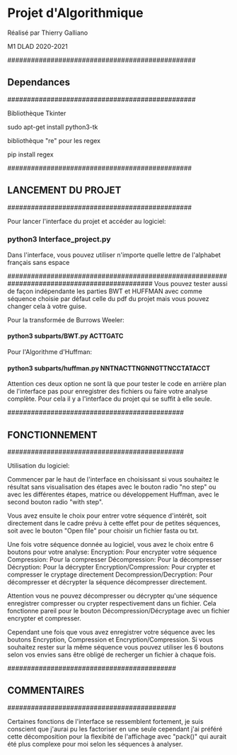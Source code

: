 # Projet d'Algorithmique

Réalisé par Thierry Galliano

M1 DLAD 2020-2021

################################################

## Dependances

################################################

Bibliothèque Tkinter

sudo apt-get install python3-tk

bibliothèque "re" pour les regex

pip install regex


###############################################

## LANCEMENT DU PROJET

###############################################

Pour lancer l'interface du projet et accéder au logiciel:

### python3 Interface_project.py

Dans l'interface, vous pouvez utiliser n'importe quelle lettre de l'alphabet français sans espace

#############################################################################################
Vous pouvez tester aussi de façon indépendante les parties BWT et HUFFMAN avec comme séquence choisie par défaut celle du pdf du projet mais vous pouvez changer cela à votre guise.

Pour la transformée de Burrows Weeler:

#### python3 subparts/BWT.py ACTTGATC


Pour l'Algorithme d'Huffman:

#### python3 subparts/huffman.py NNTNACTTNGNNGTTNCCTATACCT


Attention ces deux option ne sont là que pour tester le code en arrière plan de l'interface pas pour enregistrer des fichiers ou faire votre analyse complète. Pour cela il y a l'interface du projet qui se suffit à elle seule.


#############################################

## FONCTIONNEMENT

#############################################

Utilisation du logiciel:

Commencer par le haut de l'interface en choisissant si vous souhaitez le résultat sans visualisation des étapes avec le bouton radio "no step" ou avec les différentes étapes, matrice ou développement Huffman, avec le second bouton radio "with step".

Vous avez ensuite le choix pour entrer votre séquence d'intérêt, soit directement dans le cadre prévu à cette effet pour de petites séquences, soit avec le bouton "Open file" pour choisir un fichier fasta ou txt.

Une fois votre séquence donnée au logiciel, vous avez le choix entre 6 boutons pour votre analyse:
Encryption: Pour encrypter votre séquence
Compression: Pour la compresser 
Décompression: Pour la décompresser
Décryption: Pour la décrypter
Encryption/Compression: Pour crypter et compresser le cryptage directement
Decompression/Decryption: Pour décompresser et décrypter la séquence décompresser directement.

Attention vous ne pouvez décompresser ou décrypter qu'une séquence enregistrer compresser ou crypter respectivement dans un fichier. Cela fonctionne pareil pour le bouton Décompression/Décryptage avec un fichier encrypter et compresser.

Cependant une fois que vous avez enregistrer votre séquence avec les boutons Encryption, Compression et Encryption/Compression. Si vous souhaitez rester sur la même séquence vous pouvez utiliser les 6 boutons selon vos envies sans être obligé de recherger un fichier à chaque fois.

###########################################

## COMMENTAIRES 

###########################################

Certaines fonctions de l'interface se ressemblent fortement, je suis conscient que j'aurai pu les factoriser en une seule cependant j'ai préféré cette décomposition pour la flexibité de l'affichage avec "pack()" qui aurait été plus complexe pour moi selon les séquences à analyser.






